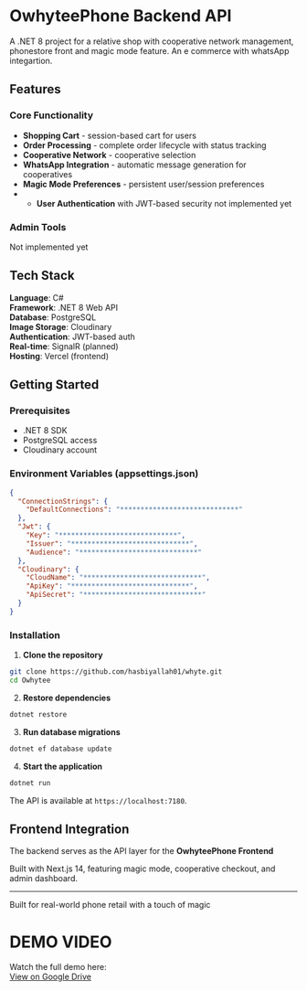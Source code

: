 # OwhyteePhone Backend API

A .NET 8 project for a relative shop with cooperative network management, phonestore front and magic mode feature. An e commerce with whatsApp integartion.

## Features

### Core Functionality

- **Shopping Cart** - session-based cart for users
- **Order Processing** - complete order lifecycle with status tracking
- **Cooperative Network** - cooperative selection
- **WhatsApp Integration** - automatic message generation for cooperatives
- **Magic Mode Preferences** - persistent user/session preferences
- - **User Authentication** with JWT-based security not implemented yet

### Admin Tools
Not implemented yet

## Tech Stack

**Language**: C#  
**Framework**: .NET 8 Web API  
**Database**: PostgreSQL  
**Image Storage**: Cloudinary  
**Authentication**: JWT-based auth  
**Real-time**: SignalR (planned)  
**Hosting**: Vercel (frontend) 

## Getting Started

### Prerequisites
- .NET 8 SDK
- PostgreSQL access
- Cloudinary account

### Environment Variables (appsettings.json)
```json
{
  "ConnectionStrings": {
    "DefaultConnections": "*****************************"
  },
  "Jwt": {
    "Key": "*****************************",
    "Issuer": "*****************************",
    "Audience": "*****************************"
  },
  "Cloudinary": {
    "CloudName": "*****************************",
    "ApiKey": "*****************************",
    "ApiSecret": "*****************************"
  }
}
```

### Installation

1. **Clone the repository**
```bash
git clone https://github.com/hasbiyallah01/whyte.git
cd Owhytee
```

2. **Restore dependencies**
```bash
dotnet restore
```

3. **Run database migrations**
```bash
dotnet ef database update
```

4. **Start the application**
```bash
dotnet run
```

The API is available at `https://localhost:7180`.

## Frontend Integration

The backend serves as the API layer for the **OwhyteePhone Frontend** 

Built with Next.js 14, featuring magic mode, cooperative checkout, and admin dashboard.

---

Built for real-world phone retail with a touch of magic

#  DEMO VIDEO
Watch the full demo here:  
[View on Google Drive](https://drive.google.com/file/d/1RYmz3m9vWptCPeVYpAFmfTQC0f5Xcaku/view?usp=sharing)
